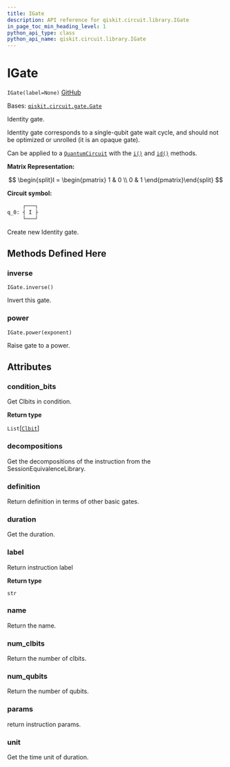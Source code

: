 ```yaml
---
title: IGate
description: API reference for qiskit.circuit.library.IGate
in_page_toc_min_heading_level: 1
python_api_type: class
python_api_name: qiskit.circuit.library.IGate
---
```


# IGate

<span id="qiskit.circuit.library.IGate" />

`IGate(label=None)` [GitHub](https://github.com/qiskit/qiskit/tree/stable/0.23/qiskit/circuit/library/standard_gates/i.py "view source code")

Bases: [`qiskit.circuit.gate.Gate`](qiskit.circuit.Gate "qiskit.circuit.gate.Gate")

Identity gate.

Identity gate corresponds to a single-qubit gate wait cycle, and should not be optimized or unrolled (it is an opaque gate).

Can be applied to a [`QuantumCircuit`](qiskit.circuit.QuantumCircuit "qiskit.circuit.QuantumCircuit") with the [`i()`](qiskit.circuit.QuantumCircuit#i "qiskit.circuit.QuantumCircuit.i") and [`id()`](qiskit.circuit.QuantumCircuit#id "qiskit.circuit.QuantumCircuit.id") methods.

**Matrix Representation:**

$$
\begin{split}I = \begin{pmatrix}
        1 & 0 \\
        0 & 1
    \end{pmatrix}\end{split}
$$

**Circuit symbol:**

```python
     ┌───┐
q_0: ┤ I ├
     └───┘
```

Create new Identity gate.

## Methods Defined Here

### inverse

<span id="qiskit.circuit.library.IGate.inverse" />

`IGate.inverse()`

Invert this gate.

### power

<span id="qiskit.circuit.library.IGate.power" />

`IGate.power(exponent)`

Raise gate to a power.

## Attributes

<span id="qiskit.circuit.library.IGate.condition_bits" />

### condition\_bits

Get Clbits in condition.

**Return type**

`List`\[[`Clbit`](qiskit.circuit.Clbit "qiskit.circuit.classicalregister.Clbit")]

<span id="qiskit.circuit.library.IGate.decompositions" />

### decompositions

Get the decompositions of the instruction from the SessionEquivalenceLibrary.

<span id="qiskit.circuit.library.IGate.definition" />

### definition

Return definition in terms of other basic gates.

<span id="qiskit.circuit.library.IGate.duration" />

### duration

Get the duration.

<span id="qiskit.circuit.library.IGate.label" />

### label

Return instruction label

**Return type**

`str`

<span id="qiskit.circuit.library.IGate.name" />

### name

Return the name.

<span id="qiskit.circuit.library.IGate.num_clbits" />

### num\_clbits

Return the number of clbits.

<span id="qiskit.circuit.library.IGate.num_qubits" />

### num\_qubits

Return the number of qubits.

<span id="qiskit.circuit.library.IGate.params" />

### params

return instruction params.

<span id="qiskit.circuit.library.IGate.unit" />

### unit

Get the time unit of duration.

